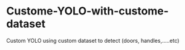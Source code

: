 # Custome-YOLO-with-custome-dataset
Custom YOLO using custom dataset to detect (doors, handles,.....etc)
